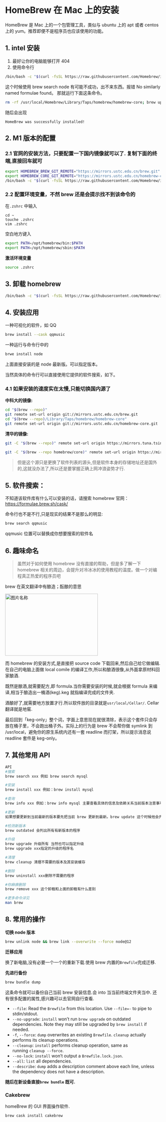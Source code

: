 # HomeBrew 在 Mac 上的安装

HomeBrew 是 Mac 上的一个包管理工具，类似与 ubuntu 上的 apt 或者 centos 上的 yum。推荐即便不是程序员也应该使用的功能。

## 1. intel 安装

1.  最好让你的电脑能够打开 404
1.  使用命令行

```bash
/bin/bash -c "$(curl -fsSL https://raw.githubusercontent.com/Homebrew/install/HEAD/install.sh)"
```

这个时候使用 brew search node 有可能不成功，出不来东西。报错 No similarly named formulae found。 那就运行下面这条命令。

```bash
rm -rf /usr/local/Homebrew/Library/Taps/homebrew/homebrew-core; brew update
```

随后会出现

`HomeBrew was successfully installed!`

## 2. M1 版本的配置

### 2.1 官网的安装方法，只要配置一下国内镜像就可以了. 复制下面的终端,直接回车就可

```bash
export HOMEBREW_BREW_GIT_REMOTE="https://mirrors.ustc.edu.cn/brew.git"
export HOMEBREW_CORE_GIT_REMOTE="https://mirrors.ustc.edu.cn/homebrew-core.git"
/bin/bash -c "$(curl -fsSL https://raw.githubusercontent.com/Homebrew/install/master/install.sh)"
```

### 2.2 配置环境变量，不然 brew 还是会提示找不到该命令的

在`.zshrc` 中输入

```
cd ~
touche .zshrc
vim .zshrc
```

空白地方键入

```bash
export PATH=/opt/homebrew/bin:$PATH
export PATH=/opt/homebrew/sbin:$PATH
```

**激活环境变量**

```bash
source .zshrc
```

## 3. 卸载 homebrew

```bash
/bin/bash -c "$(curl -fsSL https://raw.githubusercontent.com/Homebrew/install/master/uninstall.sh)"
```

## 4. 安装应用

一种可视化的软件，如 QQ

```bash
brew install --cask qqmusic
```

一种运行与命令行中的

```bash
brwe install node
```

上面直接安装的是 node 最新版。可以指定版本。

当然具体的命令行可以直接使用它提供的软件搜索，如下。

### 4.1 如果安装的速度实在太慢,只能切换国内源了

**中科大的镜像:**

```bash
cd "$(brew --repo)"
git remote set-url origin git://mirrors.ustc.edu.cn/brew.git
cd "$(brew --repo)/Library/Taps/homebrew/homebrew-core"
git remote set-url origin git://mirrors.ustc.edu.cn/homebrew-core.git
```

**清华的镜像:**

```bash
git -C "$(brew --repo)" remote set-url origin https://mirrors.tuna.tsinghua.edu.cn/git/homebrew/brew.git

git -C "$(brew --repo homebrew/core)" remote set-url origin https://mirrors.tuna.tsinghua.edu.cn/git/homebrew/homebrew-core.git
```

> 但是这个源只是更换了软件列表的源头,但是软件本身的存储地址还是国外的,这就没办法了,所以还是要掌握正确上网冲浪姿势才行.

## 5. 软件搜索：

不知道该软件库有什么可以安装的话，请搜索 homebrew 官网：
https://formulae.brew.sh/cask/

命令行也不是不行,只是现实的结果不是那么的明显:

```bash
brew search qqmusic
```

qqmusic 位置可以替换成你想要搜索的软件名

## 6. 趣味命名

> 虽然对于如何使用 homebrew 没有直接的帮助，但是多了解一下 homebrew 相关的周边，会提升对冷冰冰的使用教程的温度。做一个对编程真正热爱的程序员吧

brew 在英文翻译中有酿造；酝酿的意思

 <img src="https://p3-juejin.byteimg.com/tos-cn-i-k3u1fbpfcp/0c6341024b0a4ca6b6226ef59b4d211f~tplv-k3u1fbpfcp-watermark.image" width = "300" height = "200" alt="图片名称" align=center />

而 homebrew 的安装方式,是直接把 source code 下载回来,然后自己给它做编辑.在自己的电脑上面做 local comile 的编译工作,所以和酿酒很像,从外面拿原材料回家酿酒.

既然是酿酒,就需要配方,即 formula.当你需要安装的时候,就会根据 formula 来编译,相当于酿造出一桶酒(keg).keg 就指编译完成的文件夹.

酒酿好了,就需要地方放置才行.所以软件放的目录就是`usr/local/Cellar/`.
Cellar 翻译就是地窖.

最后回到「keg-only」整个词，字面上意思现在就很清除，表示这个套件只会存放在桶子里，不会跑出桶子外。实际上的行为是 brew 不会帮你做 symlink 到 /usr/local，避免你的原生系统内还有一套 readline 而打架，所以提示消息说 readline 套件是 keg-only。

## 7. 其他常用 API

```bash
API
#搜索
brew search xxx 例如 brew search mysql

#安装
brew install xxx 例如：brew install mysql

#查询
brew info xxx 例如：brew info mysql 主要查看具体的信息及依赖关系当前版本注意事项等

#更新
如果想要更新到当前最新的版本要先把当前 brew 更新到最新。brew update 这个时候他会先更新自己到最新 接下来的操作才更有意义

#检测新版本
brew outdated 会列出所有有新版本的程序

#升级
brew upgrade 升级所有 当然也可以指定升级
brew upgrade xxx指定的升级的程序名

#清理
brew cleanup 清理不需要的版本及其安装缓存

#删除
brew uninstall xxx删除不需要的程序

#你麻痹删除
brew remove xxx 这个卸载和上面的卸载有什么差别

#更多命令详见
man brew
```

## 8. 常用的操作

**切换 node 版本**

```bash
brew unlink node && brew link --overwrite --force node@12
```

**迁移应用**

换了新电脑,没有必要一个一个的重新下载.使用 brew 内置的`Brewfile`完成迁移.

**先进行备份**

```bash
brew bundle dump
```

这条命令就可以备份自己当前 brew 安装信息.会 into 当当前终端文件夹当中.
还有很多配置的属性,感兴趣可以去官网自行查看.

- `--file`: Read the `Brewfile` from this location. Use `--file=-` to pipe to stdin/stdout.
- `--no-upgrade`: `install` won’t run `brew upgrade` on outdated dependencies. Note they may still be upgraded by `brew install` if needed.
- `-f`, `--force`: `dump` overwrites an existing `Brewfile`. `cleanup` actually performs its cleanup operations.
- `--cleanup`: `install` performs cleanup operation, same as running `cleanup --force`.
- `--no-lock`: `install` won’t output a `Brewfile.lock.json`.
- `--all`: `list` all dependencies.
- `--describe`: `dump` adds a description comment above each line, unless the dependency does not have a description.

**随后在新设备直接`brew bundle` 既可.**

### Cakebrew

homeBrew 的 GUI 界面操作软件.

```bash
brew cask install cakebrew
```
